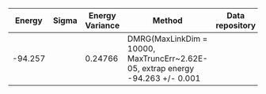 |       Energy          |  Sigma          | Energy Variance  |  Method                                                          | Data repository                |
| ----------------------| ----------------| -----------------|------------------------------------------------------------------|------------------------------- |
|     -94.257           |                 |0.24766           |   DMRG(MaxLinkDim = 10000, MaxTruncErr~2.62E-05, extrap energy -94.263 +/- 0.001 |                                                           | 

